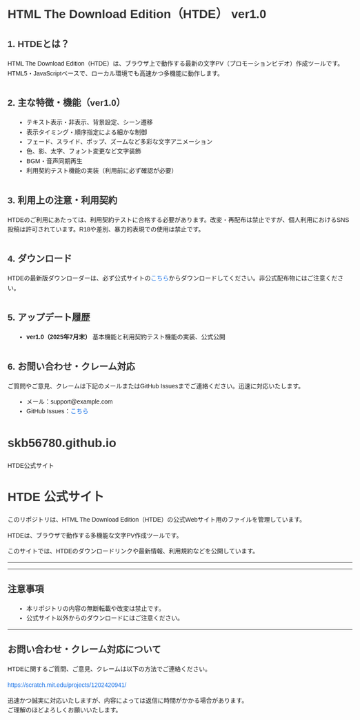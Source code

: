 <!DOCTYPE html>
<html lang="ja">
<head>
<meta charset="UTF-8" />
<title>HTDE - HTML The Download Edition ver1.0</title>
<style>
  body { font-family: Arial, sans-serif; line-height: 1.6; max-width: 800px; margin: auto; padding: 20px; }
  h1, h2, h3 { color: #333; }
  a { color: #1a73e8; text-decoration: none; }
  a:hover { text-decoration: underline; }
  section { margin-bottom: 40px; }
  ul { list-style-type: disc; margin-left: 20px; }
</style>
</head>
<body>

<h1>HTML The Download Edition（HTDE） ver1.0</h1>

<section>
  <h2>1. HTDEとは？</h2>
  <p>HTML The Download Edition（HTDE）は、ブラウザ上で動作する最新の文字PV（プロモーションビデオ）作成ツールです。HTML5・JavaScriptベースで、ローカル環境でも高速かつ多機能に動作します。</p>
</section>

<section>
  <h2>2. 主な特徴・機能（ver1.0）</h2>
  <ul>
    <li>テキスト表示・非表示、背景設定、シーン遷移</li>
    <li>表示タイミング・順序指定による細かな制御</li>
    <li>フェード、スライド、ポップ、ズームなど多彩な文字アニメーション</li>
    <li>色、影、太字、フォント変更など文字装飾</li>
    <li>BGM・音声同期再生</li>
    <li>利用契約テスト機能の実装（利用前に必ず確認が必要）</li>
  </ul>
</section>

<section>
  <h2>3. 利用上の注意・利用契約</h2>
  <p>HTDEのご利用にあたっては、利用契約テストに合格する必要があります。改変・再配布は禁止ですが、個人利用におけるSNS投稿は許可されています。R18や差別、暴力的表現での使用は禁止です。</p>
</section>

<section>
  <h2>4. ダウンロード</h2>
  <p>HTDEの最新版ダウンローダーは、必ず公式サイトの<a href="https://official-htde-site.example">こちら</a>からダウンロードしてください。非公式配布物にはご注意ください。</p>
</section>

<section>
  <h2>5. アップデート履歴</h2>
  <ul>
    <li><strong>ver1.0（2025年7月末）</strong> 基本機能と利用契約テスト機能の実装、公式公開</li>
  </ul>
</section>

<section>
  <h2>6. お問い合わせ・クレーム対応</h2>
  <p>ご質問やご意見、クレームは下記のメールまたはGitHub Issuesまでご連絡ください。迅速に対応いたします。</p>
  <ul>
    <li>メール：support@example.com</li>
    <li>GitHub Issues：<a href="https://github.com/yourusername/yourrepository/issues">こちら</a></li>
  </ul>
</section>

</body>
</html>

# skb56780.github.io
HTDE公式サイト
# HTDE 公式サイト

このリポジトリは、HTML The Download Edition（HTDE）の公式Webサイト用のファイルを管理しています。

HTDEは、ブラウザで動作する多機能な文字PV作成ツールです。

このサイトでは、HTDEのダウンロードリンクや最新情報、利用規約などを公開しています。

---

---

## 注意事項

- 本リポジトリの内容の無断転載や改変は禁止です。  
- 公式サイト以外からのダウンロードにはご注意ください。
---

## お問い合わせ・クレーム対応について

HTDEに関するご質問、ご意見、クレームは以下の方法でご連絡ください。

https://scratch.mit.edu/projects/1202420941/

迅速かつ誠実に対応いたしますが、内容によっては返信に時間がかかる場合があります。  
ご理解のほどよろしくお願いいたします。
